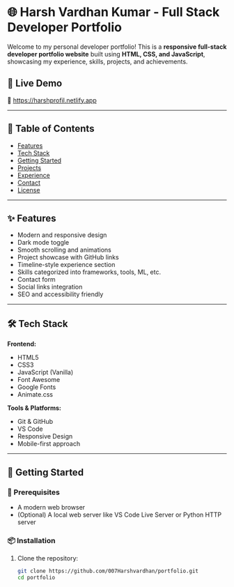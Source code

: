 # 🌐 Harsh Vardhan Kumar - Full Stack Developer Portfolio

Welcome to my personal developer portfolio! This is a **responsive full-stack developer portfolio website** built using **HTML, CSS, and JavaScript**, showcasing my experience, skills, projects, and achievements.
## 🚀 Live Demo

🔗 https://harshprofil.netlify.app

---

## 📄 Table of Contents

- [Features](#-features)
- [Tech Stack](#-tech-stack)
- [Getting Started](#-getting-started)
- [Projects](#-projects)
- [Experience](#-experience)
- [Contact](#-contact)
- [License](#-license)

---

## ✨ Features

- Modern and responsive design
- Dark mode toggle
- Smooth scrolling and animations
- Project showcase with GitHub links
- Timeline-style experience section
- Skills categorized into frameworks, tools, ML, etc.
- Contact form
- Social links integration
- SEO and accessibility friendly

---

## 🛠 Tech Stack

**Frontend:**

- HTML5
- CSS3
- JavaScript (Vanilla)
- Font Awesome
- Google Fonts
- Animate.css

**Tools & Platforms:**

- Git & GitHub
- VS Code
- Responsive Design
- Mobile-first approach

---

## 🏁 Getting Started

### 🔧 Prerequisites

- A modern web browser
- (Optional) A local web server like VS Code Live Server or Python HTTP server

### 📦 Installation

1. Clone the repository:
   ```bash
   git clone https://github.com/007Harshvardhan/portfolio.git
   cd portfolio
